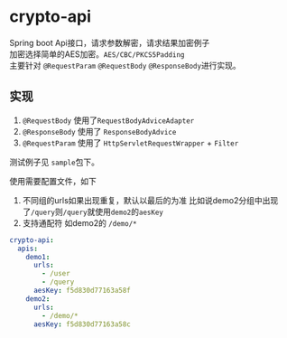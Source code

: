# crypto-api

Spring boot Api接口，请求参数解密，请求结果加密例子  
加密选择简单的AES加密。`AES/CBC/PKCS5Padding`  
主要针对 `@RequestParam` `@RequestBody` `@ResponseBody`进行实现。

## 实现

1. `@RequestBody` 使用了`RequestBodyAdviceAdapter`
2. `@ResponseBody` 使用了 `ResponseBodyAdvice`
3. `@RequestParam` 使用了 `HttpServletRequestWrapper` + `Filter`


测试例子见 `sample`包下。

使用需要配置文件，如下
1. 不同组的urls如果出现重复，默认以最后的为准 比如说demo2分组中出现了`/query`则`/query`就使用`demo2`的`aesKey`
2. 支持通配符 如demo2的 `/demo/*`
```yaml
crypto-api:
  apis:
    demo1:
      urls:
        - /user
        - /query
      aesKey: f5d830d77163a58f
    demo2:
      urls:
        - /demo/*
      aesKey: f5d830d77163a58c
```
